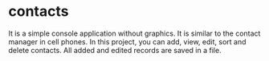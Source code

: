 # contacts
It is a simple console application without graphics. It is similar to the contact manager in cell phones. In this project, you can add, view, edit, sort and delete contacts. All added and edited records are saved in a file.
